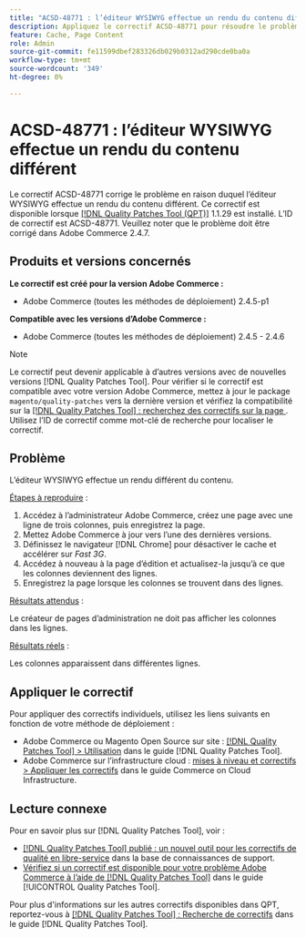 ```yaml
---
title: "ACSD-48771 : l’éditeur WYSIWYG effectue un rendu du contenu différent"
description: Appliquez le correctif ACSD-48771 pour résoudre le problème Adobe Commerce où l’éditeur WYSIWYG effectue un rendu du contenu différent.
feature: Cache, Page Content
role: Admin
source-git-commit: fe11599dbef283326db029b0312ad290cde0ba0a
workflow-type: tm+mt
source-wordcount: '349'
ht-degree: 0%

---
```


# ACSD-48771 : l’éditeur WYSIWYG effectue un rendu du contenu différent

Le correctif ACSD-48771 corrige le problème en raison duquel l’éditeur WYSIWYG effectue un rendu du contenu différent. Ce correctif est disponible lorsque [[!DNL Quality Patches Tool (QPT)]](https://experienceleague.adobe.com/fr/docs/commerce-knowledge-base/kb/announcements/commerce-announcements/magento-quality-patches-released-new-tool-to-self-serve-quality-patches) 1.1.29 est installé. L’ID de correctif est ACSD-48771. Veuillez noter que le problème doit être corrigé dans Adobe Commerce 2.4.7.

## Produits et versions concernés

**Le correctif est créé pour la version Adobe Commerce :**

* Adobe Commerce (toutes les méthodes de déploiement) 2.4.5-p1

**Compatible avec les versions d’Adobe Commerce :**

* Adobe Commerce (toutes les méthodes de déploiement) 2.4.5 - 2.4.6

>[!NOTE]
>
>Le correctif peut devenir applicable à d’autres versions avec de nouvelles versions [!DNL Quality Patches Tool]. Pour vérifier si le correctif est compatible avec votre version Adobe Commerce, mettez à jour le package `magento/quality-patches` vers la dernière version et vérifiez la compatibilité sur la [[!DNL Quality Patches Tool] : recherchez des correctifs sur la page ](https://experienceleague.adobe.com/tools/commerce-quality-patches/index.html?lang=fr). Utilisez l’ID de correctif comme mot-clé de recherche pour localiser le correctif.

## Problème

L’éditeur WYSIWYG effectue un rendu différent du contenu.

<u>Étapes à reproduire</u> :

1. Accédez à l’administrateur Adobe Commerce, créez une page avec une ligne de trois colonnes, puis enregistrez la page.
1. Mettez Adobe Commerce à jour vers l’une des dernières versions.
1. Définissez le navigateur [!DNL Chrome] pour désactiver le cache et accélérer sur *Fast 3G*.
1. Accédez à nouveau à la page d’édition et actualisez-la jusqu’à ce que les colonnes deviennent des lignes.
1. Enregistrez la page lorsque les colonnes se trouvent dans des lignes.

<u>Résultats attendus</u> :

Le créateur de pages d’administration ne doit pas afficher les colonnes dans les lignes.

<u>Résultats réels</u> :

Les colonnes apparaissent dans différentes lignes.

## Appliquer le correctif

Pour appliquer des correctifs individuels, utilisez les liens suivants en fonction de votre méthode de déploiement :

* Adobe Commerce ou Magento Open Source sur site : [[!DNL Quality Patches Tool] > Utilisation](/help/tools/quality-patches-tool/usage.md) dans le guide [!DNL Quality Patches Tool].
* Adobe Commerce sur l’infrastructure cloud : [mises à niveau et correctifs > Appliquer les correctifs](https://experienceleague.adobe.com/docs/commerce-cloud-service/user-guide/develop/upgrade/apply-patches.html?lang=fr) dans le guide Commerce on Cloud Infrastructure.

## Lecture connexe

Pour en savoir plus sur [!DNL Quality Patches Tool], voir :

* [[!DNL Quality Patches Tool] publié : un nouvel outil pour les correctifs de qualité en libre-service](https://experienceleague.adobe.com/fr/docs/commerce-knowledge-base/kb/announcements/commerce-announcements/magento-quality-patches-released-new-tool-to-self-serve-quality-patches) dans la base de connaissances de support.
* [Vérifiez si un correctif est disponible pour votre problème Adobe Commerce à l’aide de  [!DNL Quality Patches Tool]](/help/tools/quality-patches-tool/patches-available-in-qpt/check-patch-for-magento-issue-with-magento-quality-patches.md) dans le guide [!UICONTROL Quality Patches Tool].


Pour plus d&#39;informations sur les autres correctifs disponibles dans QPT, reportez-vous à [[!DNL Quality Patches Tool] : Recherche de correctifs](https://experienceleague.adobe.com/tools/commerce-quality-patches/index.html?lang=fr) dans le guide [!DNL Quality Patches Tool].
